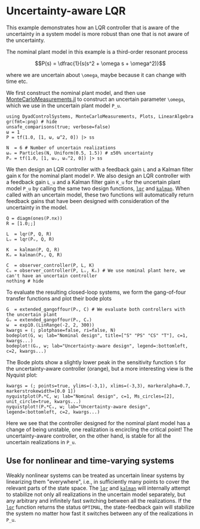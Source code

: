 # Uncertainty-aware LQR
This example demonstrates how an LQR controller that is aware of the uncertainty in a system model is more robust than one that is not aware of the uncertainty.

The nominal plant model in this example is a third-order resonant process
```math
P(s) = \dfrac{1}{s(s^2 + \omega s + \omega^2)}
```
where we are uncertain about ``\omega``, maybe because it can change with time etc.

We first construct the nominal plant model, and then use [MonteCarloMeasurements.jl](https://github.com/baggepinnen/MonteCarloMeasurements.jl) to construct an uncertain parameter ``\omega``, which we use in the uncertain plant model ``P_u``.

```@example uncertainty_aware_LQR
using DyadControlSystems, MonteCarloMeasurements, Plots, LinearAlgebra
gr(fmt=:png) # hide
unsafe_comparisons(true; verbose=false)
ω = 1
P = tf(1.0, [1, ω, ω^2, 0]) |> ss

N  = 6 # Number of uncertain realizations
ωᵤ = Particles(N, Uniform(0.5, 1.5)) # ±50% uncertainty
Pᵤ = tf(1.0, [1, ωᵤ, ωᵤ^2, 0]) |> ss 
```

We then design an LQR controller with a feedback gain ``L`` and a Kalman filter gain ``K`` for the nominal plant model ``P``. We also design an LQR controller with a feedback gain ``L_u`` and a Kalman filter gain ``K_u`` for the uncertain plant model ``P_u`` by calling the same two design functions, [`lqr`](@ref) and [`kalman`](@ref). When called with an uncertain model, these two functions will automatically return feedback gains that have been designed with consideration of the uncertainty in the model.
```@example uncertainty_aware_LQR
Q = diagm(ones(P.nx))
R = [1.0;;]

L  = lqr(P, Q, R)
Lᵤ = lqr(Pᵤ, Q, R)

K  = kalman(P, Q, R)
Kᵤ = kalman(Pᵤ, Q, R)

C  = observer_controller(P, L, K)
Cᵤ = observer_controller(P, Lᵤ, Kᵤ) # We use nominal plant here, we can't have an uncertain controller
nothing # hide
```

To evaluate the resulting closed-loop systems, we form the gang-of-four transfer functions and plot their bode plots
```@example uncertainty_aware_LQR
G  = extended_gangoffour(Pᵤ, C) # We evaluate both controllers with the uncertain plant
Gᵤ = extended_gangoffour(Pᵤ, Cᵤ)
w  = exp10.(LinRange(-2, 2, 300))
kwargs = (; plotphase=false, ri=false, N)
bodeplot(G, w; lab="Nominal design", title=["S" "PS" "CS" "T"], c=1, kwargs...)
bodeplot!(Gᵤ, w; lab="Uncertainty-aware design", legend=:bottomleft, c=2, kwargs...)
```
The Bode plots show a slightly lower peak in the sensitivity function ``S`` for the uncertainty-aware controller (orange), but a more interesting view is the Nyquist plot:
```@example uncertainty_aware_LQR
kwargs = (; points=true, ylims=(-3,1), xlims=(-3,3), markeralpha=0.7, markerstrokewidth=[0.0 1])
nyquistplot(Pᵤ*C, w; lab="Nominal design", c=1, Ms_circles=[2], unit_circle=true, kwargs...)
nyquistplot!(Pᵤ*Cᵤ, w; lab="Uncertainty-aware design", legend=:bottomleft, c=2, kwargs...)
```
Here we see that the controller designed for the nominal plant model has a change of being unstable, one realization is encircling the critical point! The uncertainty-aware controller, on the other hand, is stable for all the uncertain realizations in ``P_u``.

## Use for nonlinear and time-varying systems
Weakly nonlinear systems can be treated as uncertain linear systems by linearizing them "everywhere", i.e., in sufficiently many points to cover the relevant parts of the state space. The [`lqr`](@ref) and [`kalman`](@ref) will internally attempt to stabilize not only all realizations in the uncertain model separately, but any arbitrary and infinitely fast switching between all the realizations. If the [`lqr`](@ref) function returns the status `OPTIMAL`, the state-feedback gain will stabilize the system no matter how fast it switches between any of the realizations in ``P_u``.